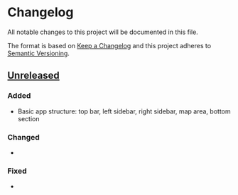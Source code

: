 # Changelog

All notable changes to this project will be documented in this file.

The format is based on [Keep a Changelog](http://keepachangelog.com/en/1.0.0/)
and this project adheres to [Semantic Versioning](http://semver.org/spec/v2.0.0.html).

## [Unreleased](https://github.com/USGS-WiM/StreamStats-National/tree/dev)

### Added

-   Basic app structure: top bar, left sidebar, right sidebar, map area, bottom section

### Changed

-   

### Fixed

-   
